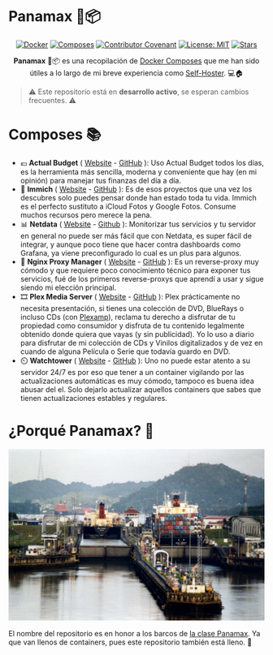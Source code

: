 <!--
SPDX-FileCopyrightText: 2024 Pablo Portas López

SPDX-License-Identifier: MIT
-->

# Panamax 🚢📦

<div align="center">

[![Docker](https://img.shields.io/badge/Docker-2496ED.svg?logo=docker&logoColor=white)](https://www.docker.com/)
[![Composes](https://img.shields.io/badge/Composes-3-2496ED.svg?logo=docker&logoColor=white)](./composes)
[![Contributor Covenant](https://img.shields.io/badge/Contributor%20Covenant-2.1-4baaaa.svg)](./CODE_OF_CONDUCT.md)
[![License: MIT](https://img.shields.io/badge/License-MIT-blue.svg)](./LICENSE)
[![Stars](https://img.shields.io/github/stars/TeenBiscuits/Panamax.svg)](https://github.com/TeenBiscuits/Panamax)

**Panamax** 🚢📦 es una recopilación de [Docker Composes](https://docs.docker.com/compose/) que me han sido útiles a lo largo
de mi breve experiencia como [Self-Hoster](https://es.wikipedia.org/wiki/Self-hosting). 💻🏠

</div>

> ⚠️ Este repositorio está en **desarrollo activo**, se esperan cambios frecuentes. ⚠️

# Composes 📚

- 💶 **Actual Budget** ( [Website](https://actualbudget.org/) - [GitHub](https://github.com/actualbudget/actual-server) ): Uso Actual Budget todos los días, es la herramienta más sencilla, moderna y conveniente que hay (en mi opinión) para manejar tus finanzas del día a día.
- 📸 **Immich** ( [Website](https://immich.app/) - [GitHub](https://github.com/immich-app/immich) ): Es de esos proyectos que una vez los descubres solo puedes pensar donde han estado toda tu vida. Immich es el perfecto sustituto a iCloud Fotos y Google Fotos. Consume muchos recursos pero merece la pena.
- 📊 **Netdata** ( [Website](https://www.netdata.cloud/) - [Github](https://github.com/netdata/netdata) ): Monitorizar tus servicios y tu servidor en general no puede ser más fácil que con Netdata, es super fácil de integrar, y aunque poco tiene que hacer contra dashboards como Grafana, ya viene preconfigurado lo cual es un plus para algunos. 
- 🔐 **Nginx Proxy Manager** ( [Website](https://nginxproxymanager.com/) - [GitHub](https://github.com/NginxProxyManager/nginx-proxy-manager) ): Es un reverse-proxy muy cómodo y que requiere poco conocimiento técnico para exponer tus servicios, fué de los primeros reverse-proxys que aprendí a usar y sigue siendo mi elección principal.
- 🎞️ **Plex Media Server** ( [Website](https://www.plex.tv/es/) - [GitHub](https://github.com/plexinc/pms-docker) ): Plex prácticamente no necesita presentación, si tienes una colección de DVD, BlueRays o incluso CDs (con [Plexamp](https://www.plex.tv/es/plexamp/)), reclama tu derecho a disfrutar de tu propiedad como consumidor y disfruta de tu contenido legalmente obtenido donde quiera que vayas (y sin publicidad). Yo lo uso a diario para disfrutar de mi colección de CDs y Vinilos digitalizados y de vez en cuando de alguna Película o Serie que todavía guardo en DVD.
- ⏲️ **Watchtower** ( [Website](https://containrrr.dev/watchtower/) - [GitHub](https://github.com/containrrr/watchtower/) ): Uno no puede estar atento a su servidor 24/7 es por eso que tener a un container vigilando por las actualizaciones automáticas es muy cómodo, tampoco es buena idea abusar del el. Solo dejarlo actualizar aquellos containers que sabes que tienen actualizaciones estables y regulares.


# ¿Porqué Panamax? 🚢

![Un_Panamax](UnPanamax.png)

El nombre del repositorio es en honor a los barcos de [la clase Panamax](https://es.wikipedia.org/wiki/Panamax). Ya que
van llenos de containers, pues este repositorio también está lleno. 🚢
